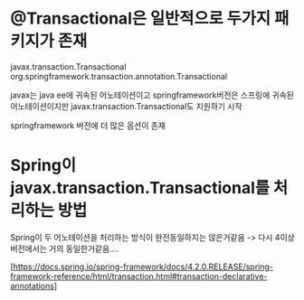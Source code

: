 # @Transactional은 일반적으로 두가지 패키지가 존재 
javax.transaction.Transactional 
org.springframework.transaction.annotation.Transactional

javax는 java ee에 귀속된 어노테이션이고 
springframework버전은 스프링에 귀속된 어노테이션이지만
javax.transaction.Transactional도 지원하기 시작

springframework 버전에 더 많은 옵션이 존재

# Spring이 javax.transaction.Transactional를 처리하는 방법 
Spring이 두 어노테이션을 처리하는 방식이 완전동일하지는 않은거같음
-> 다시 4이상 버전에서는 거의 동일한거같음....

[https://docs.spring.io/spring-framework/docs/4.2.0.RELEASE/spring-framework-reference/html/transaction.html#transaction-declarative-annotations]
